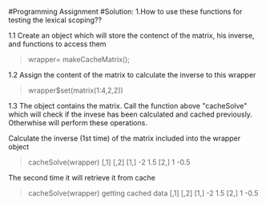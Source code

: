 #Programming Assignment 
#Solution:
1.How to use these functions for testing the lexical scoping??

1.1 Create an object which will store the contenct of the matrix, his inverse, and functions to access them
> wrapper= makeCacheMatrix();

1.2 Assign the content of the matrix to calculate the inverse to this wrapper
> wrapper$set(matrix(1:4,2,2))

1.3 The object contains the matrix. Call the function above "cacheSolve" which will check if the invese has been calculated and cached previously. Otherwhise will perform these operations.

 Calculate the inverse (1st time) of the matrix included into the wrapper object
 > cacheSolve(wrapper)
       [,1] [,2]
       [1,]   -2  1.5
       [2,]    1 -0.5
       
 The second time it will retrieve it from cache
 > cacheSolve(wrapper)
 getting cached data
       [,1] [,2]
       [1,]   -2  1.5
       [2,]    1 -0.5
